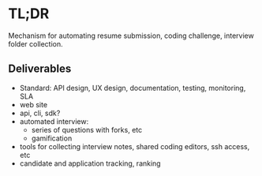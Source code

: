 # TL;DR

Mechanism for automating resume submission, coding challenge, interview folder collection.

## Deliverables

* Standard: API design, UX design, documentation, testing, monitoring, SLA
* web site
* api, cli, sdk?
* automated interview: 
    - series of questions with forks, etc
    - gamification
* tools for collecting interview notes, shared coding editors, ssh access, etc
* candidate and application tracking, ranking

